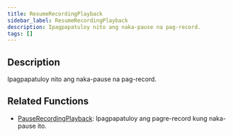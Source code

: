 ```yaml
---
title: ResumeRecordingPlayback
sidebar_label: ResumeRecordingPlayback
description: Ipagpapatuloy nito ang naka-pause na pag-record.
tags: []
---
```


## Description

Ipagpapatuloy nito ang naka-pause na pag-record.


## Related Functions

- [PauseRecordingPlayback](../functions/PauseRecordingPlayback): Ipagpapatuloy ang pagre-record kung naka-pause ito.